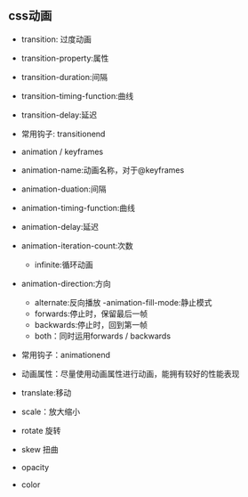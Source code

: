 ## css动画

- transition: 过度动画
 - transition-property:属性
 - transition-duration:间隔
 - transition-timing-function:曲线
 - transition-delay:延迟
 - 常用钩子: transitionend


- animation / keyframes
 - animation-name:动画名称，对于@keyframes
 - animation-duation:间隔
 - animation-timing-function:曲线
 - animation-delay:延迟
 - animation-iteration-count:次数
   - infinite:循环动画
 - animation-direction:方向
   - alternate:反向播放
 -animation-fill-mode:静止模式
   - forwards:停止时，保留最后一帧
   - backwards:停止时，回到第一帧
   - both：同时运用forwards / backwards
 - 常用钩子：animationend
- 动画属性：尽量使用动画属性进行动画，能拥有较好的性能表现
 - translate:移动
 - scale：放大缩小
 - rotate 旋转
 - skew 扭曲
 - opacity 
 - color

